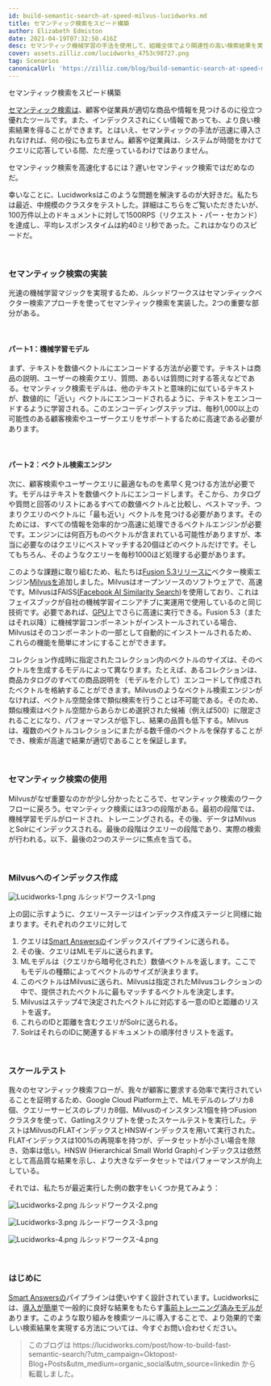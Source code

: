```yaml
---
id: build-semantic-search-at-speed-milvus-lucidworks.md
title: セマンティック検索をスピード構築
author: Elizabeth Edmiston
date: 2021-04-19T07:32:50.416Z
desc: セマンティック機械学習の手法を使用して、組織全体でより関連性の高い検索結果を実現する方法について詳しく説明します。
cover: assets.zilliz.com/lucidworks_4753c98727.png
tag: Scenarios
canonicalUrl: 'https://zilliz.com/blog/build-semantic-search-at-speed-milvus-lucidworks'
---
```

<custom-h1>セマンティック検索をスピード構築</custom-h1><p><a href="https://lucidworks.com/post/what-is-semantic-search/">セマンティック検索は</a>、顧客や従業員が適切な商品や情報を見つけるのに役立つ優れたツールです。また、インデックスされにくい情報であっても、より良い検索結果を得ることができます。とはいえ、セマンティックの手法が迅速に導入されなければ、何の役にも立ちません。顧客や従業員は、システムが時間をかけてクエリに応答している間、ただ座っているわけではありません。</p>
<p>セマンティック検索を高速化するには？遅いセマンティック検索ではだめなのだ。</p>
<p>幸いなことに、Lucidworksはこのような問題を解決するのが大好きだ。私たちは最近、中規模のクラスタをテストした。詳細はこちらをご覧いただきたいが、100万件以上のドキュメントに対して1500RPS（リクエスト・パー・セカンド）を達成し、平均レスポンスタイムは約40ミリ秒であった。これはかなりのスピードだ。</p>
<p><br/></p>
<h3 id="Implementing-Semantic-Search" class="common-anchor-header">セマンティック検索の実装</h3><p>光速の機械学習マジックを実現するため、ルシッドワークスはセマンティックベクター検索アプローチを使ってセマンティック検索を実装した。2つの重要な部分がある。</p>
<p><br/></p>
<h4 id="Part-One-The-Machine-Learning-Model" class="common-anchor-header">パート1：機械学習モデル</h4><p>まず、テキストを数値ベクトルにエンコードする方法が必要です。テキストは商品の説明、ユーザーの検索クエリ、質問、あるいは質問に対する答えなどである。セマンティック検索モデルは、他のテキストと意味的に似ているテキストが、数値的に「近い」ベクトルにエンコードされるように、テキストをエンコードするように学習される。このエンコーディングステップは、毎秒1,000以上の可能性のある顧客検索やユーザークエリをサポートするために高速である必要があります。</p>
<p><br/></p>
<h4 id="Part-Two-The-Vector-Search-Engine" class="common-anchor-header">パート2：ベクトル検索エンジン</h4><p>次に、顧客検索やユーザークエリに最適なものを素早く見つける方法が必要です。モデルはテキストを数値ベクトルにエンコードします。そこから、カタログや質問と回答のリストにあるすべての数値ベクトルと比較し、ベストマッチ、つまりクエリのベクトルに「最も近い」ベクトルを見つける必要があります。そのためには、すべての情報を効率的かつ高速に処理できるベクトルエンジンが必要です。エンジンには何百万ものベクトルが含まれている可能性がありますが、本当に必要なのはクエリにベストマッチする20個ほどのベクトルだけです。そしてもちろん、そのようなクエリーを毎秒1000ほど処理する必要があります。</p>
<p>このような課題に取り組むため、私たちは<a href="https://lucidworks.com/post/enhance-personalization-efforts-with-new-features-in-fusion/">Fusion 5.3リリースに</a>ベクター検索エンジン<a href="https://doc.lucidworks.com/fusion/5.3/8821/milvus">Milvusを</a>追加しました。Milvusはオープンソースのソフトウェアで、高速です。MilvusはFAISS<a href="https://ai.facebook.com/tools/faiss/">(Facebook AI Similarity Search</a>)を使用しており、これはフェイスブックが自社の機械学習イニシアチブに実運用で使用しているのと同じ技術です。必要であれば、<a href="https://en.wikipedia.org/wiki/Graphics_processing_unit">GPU</a>上でさらに高速に実行できる。Fusion 5.3（またはそれ以降）に機械学習コンポーネントがインストールされている場合、Milvusはそのコンポーネントの一部として自動的にインストールされるため、これらの機能を簡単にオンにすることができます。</p>
<p>コレクション作成時に指定されたコレクション内のベクトルのサイズは、そのベクトルを生成するモデルによって異なります。たとえば、あるコレクションは、商品カタログのすべての商品説明を（モデルを介して）エンコードして作成されたベクトルを格納することができます。Milvusのようなベクトル検索エンジンがなければ、ベクトル空間全体で類似検索を行うことは不可能である。そのため、類似検索はベクトル空間からあらかじめ選択された候補（例えば500）に限定されることになり、パフォーマンスが低下し、結果の品質も低下する。Milvusは、複数のベクトルコレクションにまたがる数千億のベクトルを保存することができ、検索が高速で結果が適切であることを保証します。</p>
<p><br/></p>
<h3 id="Using-Semantic-Search" class="common-anchor-header">セマンティック検索の使用</h3><p>Milvusがなぜ重要なのかが少し分かったところで、セマンティック検索のワークフローに戻ろう。セマンティック検索には3つの段階がある。最初の段階では、機械学習モデルがロードされ、トレーニングされる。その後、データはMilvusとSolrにインデックスされる。最後の段階はクエリーの段階であり、実際の検索が行われる。以下、最後の2つのステージに焦点を当てる。</p>
<p><br/></p>
<h3 id="Indexing-into-Milvus" class="common-anchor-header">Milvusへのインデックス作成</h3><p>
  
   <span class="img-wrapper"> <img translate="no" src="https://assets.zilliz.com/Lucidworks_1_47a9221723.png" alt="Lucidworks-1.png" class="doc-image" id="lucidworks-1.png" />
   </span> <span class="img-wrapper"> <span>ルシッドワークス-1.png</span> </span></p>
<p>上の図に示すように、クエリーステージはインデックス作成ステージと同様に始まります。それぞれのクエリに対して</p>
<ol>
<li>クエリは<a href="https://lucidworks.com/products/smart-answers/">Smart Answersの</a>インデックスパイプラインに送られる。</li>
<li>その後、クエリはMLモデルに送られます。</li>
<li>MLモデルは（クエリから暗号化された）数値ベクトルを返します。ここでもモデルの種類によってベクトルのサイズが決まります。</li>
<li>このベクトルはMilvusに送られ、Milvusは指定されたMilvusコレクションの中で、提供されたベクトルに最もマッチするベクトルを決定します。</li>
<li>Milvusはステップ4で決定されたベクトルに対応する一意のIDと距離のリストを返す。</li>
<li>これらのIDと距離を含むクエリがSolrに送られる。</li>
<li>SolrはそれらのIDに関連するドキュメントの順序付きリストを返す。</li>
</ol>
<p><br/></p>
<h3 id="Scale-Testing" class="common-anchor-header">スケールテスト</h3><p>我々のセマンティック検索フローが、我々が顧客に要求する効率で実行されていることを証明するため、Google Cloud Platform上で、MLモデルのレプリカ8個、クエリーサービスのレプリカ8個、Milvusのインスタンス1個を持つFusionクラスタを使って、Gatlingスクリプトを使ったスケールテストを実行した。テストはMilvusのFLATインデックスとHNSWインデックスを用いて実行された。FLATインデックスは100%の再現率を持つが、データセットが小さい場合を除き、効率は低い。HNSW (Hierarchical Small World Graph)インデックスは依然として高品質な結果を示し、より大きなデータセットではパフォーマンスが向上している。</p>
<p>それでは、私たちが最近実行した例の数字をいくつか見てみよう：</p>
<p>
  
   <span class="img-wrapper"> <img translate="no" src="https://assets.zilliz.com/Lucidworks_2_3162113560.png" alt="Lucidworks-2.png" class="doc-image" id="lucidworks-2.png" />
   </span> <span class="img-wrapper"> <span>ルシッドワークス-2.png</span> </span></p>
<p>
  
   <span class="img-wrapper"> <img translate="no" src="https://assets.zilliz.com/Lucidworks_3_3dc17f0ed8.png" alt="Lucidworks-3.png" class="doc-image" id="lucidworks-3.png" />
   </span> <span class="img-wrapper"> <span>ルシードワークス-3.png</span> </span></p>
<p>
  
   <span class="img-wrapper"> <img translate="no" src="https://assets.zilliz.com/Lucidworks_4_8a6edd2f59.png" alt="Lucidworks-4.png" class="doc-image" id="lucidworks-4.png" />
   </span> <span class="img-wrapper"> <span>ルシッドワークス-4.png</span> </span></p>
<p><br/></p>
<h3 id="Getting-Started" class="common-anchor-header">はじめに</h3><p><a href="https://lucidworks.com/products/smart-answers/">Smart Answersの</a>パイプラインは使いやすく設計されています。Lucidworksには、<a href="https://doc.lucidworks.com/how-to/734/set-up-a-pre-trained-cold-start-model-for-smart-answers">導入が簡単</a>で一般的に良好な結果をもたらす<a href="https://doc.lucidworks.com/how-to/734/set-up-a-pre-trained-cold-start-model-for-smart-answers">事前トレーニング済みモデルが</a>あります。このような取り組みを検索ツールに導入することで、より効果的で楽しい検索結果を実現する方法については、今すぐお問い合わせください。</p>
<blockquote>
<p>このブログは https://lucidworks.com/post/how-to-build-fast-semantic-search/?utm_campaign=Oktopost-Blog+Posts&amp;utm_medium=organic_social&amp;utm_source=linkedin から転載しました。</p>
</blockquote>
